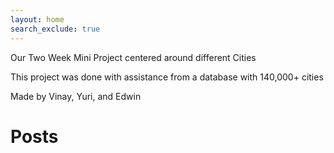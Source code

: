 ```yaml
---
layout: home
search_exclude: true
---
```

Our Two Week Mini Project centered around different Cities

This project was done with assistance from a database with 140,000+ cities

Made by Vinay, Yuri, and Edwin

# Posts
